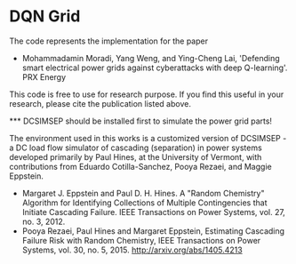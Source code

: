DQN Grid
========
The code represents the implementation for the paper

* Mohammadamin Moradi, Yang Weng, and Ying-Cheng Lai, 'Defending smart electrical power grids against cyberattacks with deep Q-learning'. PRX Energy

This code is free to use for research purpose. If you find this useful in your research, please cite the publication listed above. 


*** DCSIMSEP should be installed first to simulate the power grid parts!

The environment used in this works is a customized version of DCSIMSEP - a DC load flow simulator of cascading (separation) in power systems developed primarily by Paul Hines, at the University of Vermont, with contributions from Eduardo Cotilla-Sanchez, Pooya Rezaei, and Maggie Eppstein.
* Margaret J. Eppstein and Paul D. H. Hines. A "Random Chemistry" Algorithm for Identifying Collections of Multiple Contingencies that Initiate Cascading Failure. IEEE Transactions on Power Systems, vol. 27, no. 3, 2012.
* Pooya Rezaei, Paul Hines and Margaret Eppstein, Estimating Cascading Failure Risk with Random Chemistry, IEEE Transactions on Power Systems, vol. 30, no. 5, 2015. <http://arxiv.org/abs/1405.4213>
